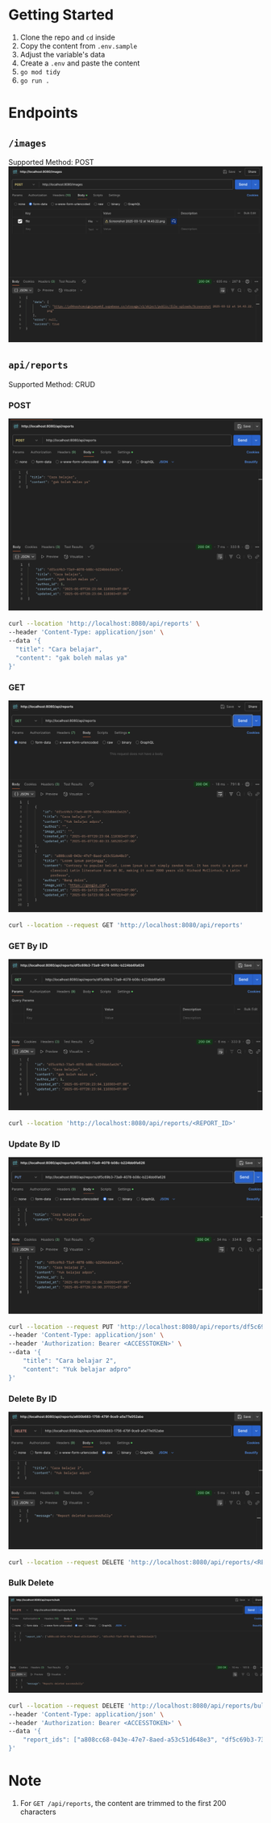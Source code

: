 # Getting Started
1. Clone the repo and `cd` inside
2. Copy the content from `.env.sample`
3. Adjust the variable's data
4. Create a `.env` and paste the content
5. `go mod tidy`
6. `go run .`

# Endpoints

## `/images`
Supported Method: POST
![alt text](public/images-post.png)

## `api/reports`
Supported Method: CRUD

### POST
![alt text](public/reports-post.png)
```bash
curl --location 'http://localhost:8080/api/reports' \
--header 'Content-Type: application/json' \
--data '{
  "title": "Cara belajar",
  "content": "gak boleh malas ya"
}'
```

### GET
![alt text](public/reports-get.png)
```bash
curl --location --request GET 'http://localhost:8080/api/reports'
```

### GET By ID
![alt text](public/reports-get-by-id.png)
```bash
curl --location 'http://localhost:8080/api/reports/<REPORT_ID>'
```

### Update By ID
![alt text](public/reports-update-by-id.png)
```bash
curl --location --request PUT 'http://localhost:8080/api/reports/df5c69b3-73a9-4078-b08c-b224bb6fa626' \
--header 'Content-Type: application/json' \
--header 'Authorization: Bearer <ACCESSTOKEN>' \
--data '{
    "title": "Cara belajar 2",
    "content": "Yuk belajar adpro"
}'
```

### Delete By ID
![alt text](public/reports-delete-by-id.png)
```bash
curl --location --request DELETE 'http://localhost:8080/api/reports/<REPORT_ID>' 
```

### Bulk Delete
![alt text](public/reports-delete-bulk.png)
```bash
curl --location --request DELETE 'http://localhost:8080/api/reports/bulk' \
--header 'Content-Type: application/json' \
--header 'Authorization: Bearer <ACCESSTOKEN>' \
--data '{
    "report_ids": ["a808cc68-043e-47e7-8aed-a53c51d648e3", "df5c69b3-73a9-4078-b08c-b224bb6fa626"]
}'
```

# Note
1. For `GET /api/reports`, the content are trimmed to the first 200 characters